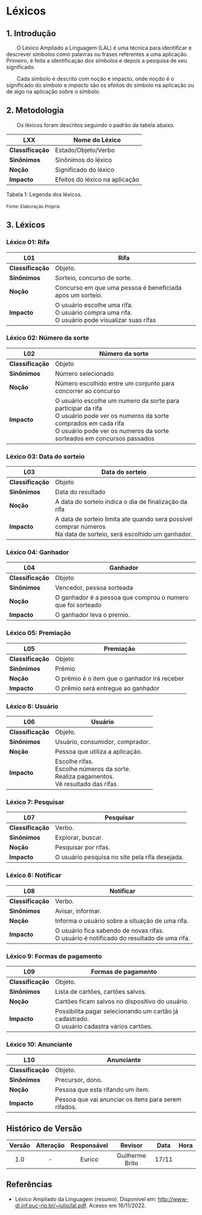 # Léxicos

## 1. Introdução

&emsp;&emsp;O Léxico Ampliado a Linguagem (LAL) é uma técnica para identificar e descrever símbolos como palavras ou frases referentes a uma aplicação. Primeiro, é feita a identificação dos símbolos e depois a pesquisa de seu significado.

&emsp;&emsp;Cada símbolo é descrito com noção e impacto, onde _noção_ é o significado do símbolo e _impacto_ são os efeitos do símbolo na aplicação ou de algo na aplicação sobre o símbolo.

## 2. Metodologia

&emsp;&emsp;Os léxicos foram descritos seguindo o padrão da tabela abaixo.

| **LXX**           | Nome do Léxico                 |
| ----------------- | ------------------------------ |
| **Classificação** | Estado/Objeto/Verbo            |
| **Sinônimos**     | Sinônimos do léxico            |
| **Noção**         | Significado do léxico          |
| **Impacto**       | Efeitos do léxico na aplicação |

<figcaption>Tabela 1: Legenda dos léxicos.</figcaption>
<br><small>Fonte: Elaboração Própria</small>

## 3. Léxicos

### Léxico 01: Rifa

| **L01**           | Rifa                                                                                                     |
| ----------------- | ---------------------------------------------------------------------------------------------------------------- |
| **Classificação** | Objeto.                                                                                                          |
| **Sinônimos**     | Sorteio, concurso de sorte.                                                                                                       |
| **Noção**         | Concurso em que uma pessoa é beneficiada apos um sorteio.                                                                    |
| **Impacto**       | O usuário escolhe uma rifa. <br> O usuário compra uma rifa. <br> O usuário pode visualizar suas rifas |

### Léxico 02: Número da sorte

| **L02**           | Número da sorte|
| ----------------- | --------------------------------------------------------------------------------------------------------------------------------------------------------------------------------------------------------- |
| **Classificação** | Objeto                                                                   |
| **Sinônimos**     | Número selecionado|
| **Noção**         | Número escolhido entre um conjunto para concorrer ao concurso|
| **Impacto**       | O usuário escolhe um numero da sorte para participar da rifa <br> O usuário pode ver os numeros da sorte comprados em cada rifa <br> O usuário pode ver os numeros da sorte sorteados em concursos passados |

### Léxico 03: Data do sorteio

| **L03**           | Data do sorteio|
| ----------------- | --------------------------------------------------------------------------------------------------------------------------------------------------------------------------------------------------------- |
| **Classificação** | Objeto|
| **Sinônimos**     | Data do resultado|
| **Noção**         | A data do sorteio indica o dia de finalização da rifa|
| **Impacto**       | A data de sorteio limita ate quando sera possível comprar números <br> Na data de sorteio, será escolhido um ganhador.|

### Léxico 04: Ganhador

| **L04**           | Ganhador|
| ----------------- | --------------------------------------------------------------------------------------------------------------------------------------------------------------------------------------------------------- |
| **Classificação** | Objeto|
| **Sinônimos**     | Vencedor, pessoa sorteada|
| **Noção**         | O ganhador é a pessoa que comprou o numero que foi sorteado|
| **Impacto**       | O ganhador leva o premio.|

### Léxico 05: Premiação

| **L05**           | Premiação|
| ----------------- | --------------------------------------------------------------------------------------------------------------------------------------------------------------------------------------------------------- |
| **Classificação** | Objeto|
| **Sinônimos**     | Prêmio|
| **Noção**         | O prêmio é o item que o ganhador irá receber|
| **Impacto**       | O prêmio será entregue ao ganhador|

### Léxico 6: Usuário

| **L06**           | Usuário                                                                               |
| ----------------- | ------------------------------------------------------------------------------------- |
| **Classificação** | Objeto.                                                                               |
| **Sinônimos**     | Usuário, consumidor, comprador.                                                       |
| **Noção**         | Pessoa que utiliza a aplicação.                                                       |
| **Impacto**       | Escolhe rifas. <br> Escolhe números da sorte. <br> Realiza pagamentos. <br> Vê resultado das rifas. |

### Léxico 7: Pesquisar

| **L07**           | Pesquisar                                                                                                     |
| ----------------- | ------------------------------------------------------------------------------------------------------------- |
| **Classificação** | Verbo.                                                                                                        |
| **Sinônimos**     | Explorar, buscar.                                                                                             |
| **Noção**         | Pesquisar por rifas.|
| **Impacto**       | O usuário pesquisa no site pela rifa desejada.|

### Léxico 8: Notificar

| **L08**           | Notificar                                                                                     |
| ----------------- | --------------------------------------------------------------------------------------------- |
| **Classificação** | Verbo.                                                                                        |
| **Sinônimos**     | Avisar, informar.                                                                             |
| **Noção**         | Informa o usuário sobre a situação de uma rifa.|
| **Impacto**       | O usuário fica sabendo de novas rifas. <br> O usuário é notificado do resultado de uma rifa.|

### Léxico 9: Formas de pagamento

| **L09**           | Formas de pagamento                                                                             |
| ----------------- | ----------------------------------------------------------------------------------------------- |
| **Classificação** | Objeto.                                                                                         |
| **Sinônimos**     | Lista de cartões, cartões salvos.                                                                               |
| **Noção**         | Cartões ficam salvos no dispositivo do usuário.                                                                  |
| **Impacto**       | Possibilita pagar selecionando um cartão já cadastrado. <br> O usuário cadastra vários cartões. |

### Léxico 10: Anunciante

| **L10**           | Anunciante                                                                             |
| ----------------- | ----------------------------------------------------------------------------------------------- |
| **Classificação** | Objeto.                                                                                         |
| **Sinônimos**     | Precursor, dono.                                                                               |
| **Noção**         | Pessoa que esta rifando um item.                                                                  |
| **Impacto**       | Pessoa que vai anunciar os itens para serem rifados. |

## Histórico de Versão

| Versão |      Alteração       | Responsável |               Revisor               | Data  |      Hora      |
| :----: | :------------------: | :---------: | :---------------------------------: | :---: | :------------: |
|  1.0   |          -           |    Eurico    |                Guilherme Brito                | 17/11 |                |

## Referências

- Léxico Ampliado da Linguagem (resumo). Disponível em: http://www-di.inf.puc-rio.br/~julio/lal.pdf. Acesso em 16/11/2022.
